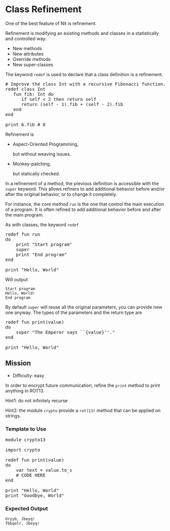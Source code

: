 # Class Refinement

One of the best feature of Nit is refinement.

Refinement is modifying an existing methods and classes in a statistically and controlled way:

* New methods
* New attributes
* Override methods
* New super-classes

The keyword `redef` is used to declare that a class definition is a refinement.

<pre class="hl"><span class="hl slc"># Improve the class Int with a recursive Fibonacci function.</span>
<span class="hl kwa">redef class</span> <span class="hl kwb">Int</span>
   <span class="hl kwa">fun</span> fib<span class="hl opt">:</span> <span class="hl kwb">Int</span> <span class="hl kwa">do</span>
      <span class="hl kwa">if self</span> &lt; <span class="hl num">2</span> <span class="hl kwa">then return self</span>
      <span class="hl kwa">return</span> <span class="hl opt">(</span><span class="hl kwa">self</span> <span class="hl opt">-</span> <span class="hl num">1</span><span class="hl opt">).</span>fib <span class="hl opt">+ (</span><span class="hl kwa">self</span> <span class="hl opt">-</span> <span class="hl num">2</span><span class="hl opt">).</span>fib
   <span class="hl kwa">end</span>
<span class="hl kwa">end</span>

print <span class="hl num">6</span><span class="hl opt">.</span>fib <span class="hl slc"># 8</span>
</pre>

Refinement is

* Aspect-Oriented Programming,

  but without weaving issues.

* Monkey-patching,

  but statically checked.


In a refinement of a method, the previous definition is accessible with the `super` keyword.
This allows refiners to add additional behavior before and/or after the original behavior, or to change it completely.

For instance, the core method `run` is the one that control the main execution of a program.
It is often refined to add additional behavior before and after the main program. 

As with classes, the keyword `redef`

<pre class="hl"><span class="hl kwa">redef fun</span> run
<span class="hl kwa">do</span>
	print <span class="hl str">&quot;Start program&quot;</span>
	<span class="hl kwa">super</span>
	print <span class="hl str">&quot;End program&quot;</span>
<span class="hl kwa">end</span>

print <span class="hl str">&quot;Hello, World&quot;</span>
</pre>

Will output

	Start program
	Hello, World!
	End program


By default `super` will reuse all the original parameters, you can provide new one anyway.
The types of the parameters and the return type are 

<pre class="hl"><span class="hl kwa">redef fun</span> print<span class="hl opt">(</span>value<span class="hl opt">)</span>
<span class="hl kwa">do</span>
	<span class="hl kwa">super</span> <span class="hl str">&quot;The Emperor says ``</span><span class="hl esc">{value}</span><span class="hl str">''.&quot;</span>
<span class="hl kwa">end</span>

print <span class="hl str">&quot;Hello, World&quot;</span>
</pre>

## Mission

* Difficulty: easy

In order to encrypt future communication, refine the `print` method to print anything in ROT13.

Hint1: do not infinitely recurse

Hint2: the module `crypto` provide a `rot(13)` method that can be applied on strings.

### Template to Use

<pre class="hl"><span class="hl kwa">module</span> crypto13

<span class="hl kwa">import</span> crypto

<span class="hl kwa">redef fun</span> print<span class="hl opt">(</span>value<span class="hl opt">)</span>
<span class="hl kwa">do</span>
	<span class="hl kwa">var</span> text <span class="hl opt">=</span> value<span class="hl opt">.</span>to_s
	<span class="hl slc"># CODE HERE</span>
<span class="hl kwa">end</span>

print <span class="hl str">&quot;Hello, World&quot;</span>
print <span class="hl str">&quot;Goodbye, World&quot;</span>
</pre>

### Expected Output

	Uryyb, Jbeyq!
	Tbbqolr, Jbeyq!
